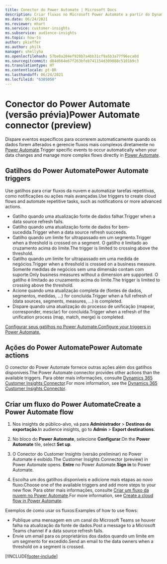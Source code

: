 ```yaml
---
title: Conector do Power Automate | Microsoft Docs
description: Criar fluxos no Microsoft Power Automate a partir do Dynamics 365 Customer Insights.
ms.date: 06/24/2021
ms.reviewer: mhart
ms.service: customer-insights
ms.subservice: audience-insights
ms.topic: how-to
author: pkieffer
ms.author: philk
manager: shellyha
ms.openlocfilehash: 57be0a204ef920b7a4bb31cf9a5b3a77f96eca0d
ms.sourcegitcommit: d84d664e67f263bfeb741154d309088c5101b9c3
ms.translationtype: HT
ms.contentlocale: pt-BR
ms.lasthandoff: 06/24/2021
ms.locfileid: "6305050"
---
```

# <a name="power-automate-connector-preview"></a><span data-ttu-id="72f4b-103">Conector do Power Automate (versão prévia)</span><span class="sxs-lookup"><span data-stu-id="72f4b-103">Power Automate connector (preview)</span></span>

<span data-ttu-id="72f4b-104">Dispare eventos específicos para ocorrerem automaticamente quando os dados forem alterados e gerencie fluxos mais complexos diretamente no [Power Automate](https://flow.microsoft.com/).</span><span class="sxs-lookup"><span data-stu-id="72f4b-104">Trigger specific events to occur automatically when your data changes and manage more complex flows directly in [Power Automate](https://flow.microsoft.com/).</span></span>

## <a name="power-automate-triggers"></a><span data-ttu-id="72f4b-105">Gatilhos do Power Automate</span><span class="sxs-lookup"><span data-stu-id="72f4b-105">Power Automate triggers</span></span>

<span data-ttu-id="72f4b-106">Use gatilhos para criar fluxos da nuvem e automatizar tarefas repetitivas, como notificações ou ações mais avançadas.</span><span class="sxs-lookup"><span data-stu-id="72f4b-106">Use triggers to create cloud flows and automate repetitive tasks, such as notifications or more advanced actions.</span></span> 

- <span data-ttu-id="72f4b-107">Gatilho quando uma atualização fonte de dados falhar.</span><span class="sxs-lookup"><span data-stu-id="72f4b-107">Trigger when a data source refresh fails.</span></span> 
- <span data-ttu-id="72f4b-108">Gatilho quando uma atualização fonte de dados for bem-sucedida.</span><span class="sxs-lookup"><span data-stu-id="72f4b-108">Trigger when a data source refresh succeeds.</span></span>
- <span data-ttu-id="72f4b-109">Gatilho quando um limite for ultrapassado em um segmento.</span><span class="sxs-lookup"><span data-stu-id="72f4b-109">Trigger when a threshold is crossed on a segment.</span></span> <span data-ttu-id="72f4b-110">O gatilho é limitado ao cruzamento acima do limite.</span><span class="sxs-lookup"><span data-stu-id="72f4b-110">The trigger is limited to crossing above the threshold.</span></span>
- <span data-ttu-id="72f4b-111">Gatilho quando um limite for ultrapassado em uma medida de negócios.</span><span class="sxs-lookup"><span data-stu-id="72f4b-111">Trigger when a threshold is crossed on a business measure.</span></span> <span data-ttu-id="72f4b-112">Somente medidas de negócios sem uma dimensão contam com suporte.</span><span class="sxs-lookup"><span data-stu-id="72f4b-112">Only business measures without a dimension are supported.</span></span> <span data-ttu-id="72f4b-113">O gatilho é limitado ao cruzamento acima do limite.</span><span class="sxs-lookup"><span data-stu-id="72f4b-113">The trigger is limited to crossing above the threshold.</span></span>
- <span data-ttu-id="72f4b-114">Acione quando uma atualização completa de (fontes de dados, segmentos, medidas, ...) for concluída.</span><span class="sxs-lookup"><span data-stu-id="72f4b-114">Trigger when a full refresh of (data sources, segments, measures, ...) is completed.</span></span>
- <span data-ttu-id="72f4b-115">Dispare quando uma atualização do processo de unificação (mapear, corresponder, mesclar) for concluída.</span><span class="sxs-lookup"><span data-stu-id="72f4b-115">Trigger when a refresh of the unification process (map, match, merge) is completed.</span></span>

[<span data-ttu-id="72f4b-116">Configurar seus gatilhos no Power Automate.</span><span class="sxs-lookup"><span data-stu-id="72f4b-116">Configure your triggers in Power Automate.</span></span>](https://flow.microsoft.com/connectors/shared_customerinsights/dynamics-365-customer-insights-connector/)

## <a name="power-automate-actions"></a><span data-ttu-id="72f4b-117">Ações do Power Automate</span><span class="sxs-lookup"><span data-stu-id="72f4b-117">Power Automate actions</span></span>

<span data-ttu-id="72f4b-118">O conector do Power Automate fornece outras ações além dos gatilhos disponíveis.</span><span class="sxs-lookup"><span data-stu-id="72f4b-118">The Power Automate connector provides other actions than the available triggers.</span></span> <span data-ttu-id="72f4b-119">Para obter mais informações, consulte [Dynamics 365 Customer Insights Connector](/connectors/customerinsights/).</span><span class="sxs-lookup"><span data-stu-id="72f4b-119">For more information, see the [Dynamics 365 Customer Insights Connector](/connectors/customerinsights/).</span></span>

## <a name="create-a-power-automate-flow"></a><span data-ttu-id="72f4b-120">Criar um fluxo do Power Automate</span><span class="sxs-lookup"><span data-stu-id="72f4b-120">Create a Power Automate flow</span></span>

1. <span data-ttu-id="72f4b-121">Nos insights de público-alvo, vá para **Administrador** > **Destinos de exportação**.</span><span class="sxs-lookup"><span data-stu-id="72f4b-121">In audience insights, go to **Admin** > **Export destinations**.</span></span>

1. <span data-ttu-id="72f4b-122">No bloco do **Power Automate**, selecione **Configurar**.</span><span class="sxs-lookup"><span data-stu-id="72f4b-122">On the **Power Automate** tile, select **Set up**.</span></span>

1. <span data-ttu-id="72f4b-123">O Conector do Customer Insights (versão preliminar) no Power Automate é exibido.</span><span class="sxs-lookup"><span data-stu-id="72f4b-123">The Customer Insights Connector (preview) in Power Automate opens.</span></span> <span data-ttu-id="72f4b-124">**Entre** no Power Automate.</span><span class="sxs-lookup"><span data-stu-id="72f4b-124">**Sign in** to Power Automate.</span></span>

1. <span data-ttu-id="72f4b-125">Escolha um dos gatilhos disponíveis e adicione mais etapas ao novo fluxo.</span><span class="sxs-lookup"><span data-stu-id="72f4b-125">Choose one of the available triggers and add more steps to your new flow.</span></span> <span data-ttu-id="72f4b-126">Para obter mais informações, consulte [Criar um fluxo da nuvem no Power Automate](/power-automate/get-started-logic-flow).</span><span class="sxs-lookup"><span data-stu-id="72f4b-126">For more information, see [Create a cloud flow in Power Automate](/power-automate/get-started-logic-flow).</span></span>

<span data-ttu-id="72f4b-127">Exemplos de como usar os fluxos:</span><span class="sxs-lookup"><span data-stu-id="72f4b-127">Examples of how to use flows:</span></span> 
- <span data-ttu-id="72f4b-128">Publique uma mensagem em um canal do Microsoft Teams se houver falha na atualização da fonte de dados.</span><span class="sxs-lookup"><span data-stu-id="72f4b-128">Post a message to a Microsoft Teams channel if a data source refresh fails.</span></span> 
- <span data-ttu-id="72f4b-129">Envie um email para os proprietários dos dados quando um limite em um segmento for excedido.</span><span class="sxs-lookup"><span data-stu-id="72f4b-129">Send an email to the data owners when a threshold on a segment is crossed.</span></span>



[!INCLUDE[footer-include](../includes/footer-banner.md)]
